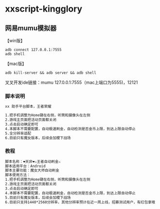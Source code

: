 # xxscript-kingglory

## 网易mumu模拟器
【win版】
```
adb connect 127.0.0.1:7555
adb shell
```
【mac版】
```
adb kill-server && adb server && adb shell
```

叉叉开发ide链接：mumu	127.0.0.1:7555（mac上端口为5555)，12121

### 脚本说明
```markdown
xx 助手平台脚本，王者荣耀

1.把手机调整为Home键在右侧，听筒和摄像头在左侧
2.游戏主页面把活动页面都关闭
3.点击启动确定即可
4.本脚本不需要配置，自动极速刷金，自动检测是否金币上限，到达上限自动停止
5.全分辨率适配
6.目前只有魔女版本，后续会加稷下战场
```

### 教程
```markdown
脚本名称：❤️天非❤️⚔️王者自动刷金⚔️
脚本适用平台：Android
脚本主要功能：魔女大师自动刷金
脚本使用方法：
1.把手机调整为Home键在右侧，听筒和摄像头在左侧
2.游戏主页面把活动页面都关闭
3.点击启动确定即可
4.本脚本不需要配置，自动极速刷金，自动检测是否金币上限，到达上限自动停止
5.目前只有魔女版本，后续会加稷下战场
6.目前只支持1440*2560分辨率，其他分辨率预计在近一周上线，招募测试用户，有红包拿哦
```
